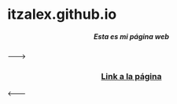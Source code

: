 <h1>itzalex.github.io</h1>
<center><h5>Esta es mi página web</h5></center>
---><center><h3><a href="http://itzalex.github.io">Link a la página</a></h3></center><---
